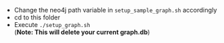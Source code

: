  - Change the neo4j path variable in `setup_sample_graph.sh` accordingly  
 - cd to this folder  
 - Execute `./setup_graph.sh`  
 (**Note: This will delete your current graph.db**)
